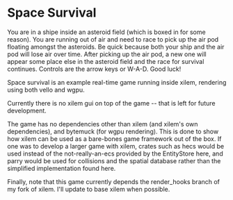 
# Space Survival

You are in a shipe inside an asteroid field (which is boxed in for some reason). You are running out of air and need to race to pick up the air pod floating amongst the asteroids. Be quick because both your ship and the air pod will lose air over time. After picking up the air pod, a new one will appear some place else in the asteroid field and the race for survival continues. Controls are the arrow keys or W-A-D. Good luck!

Space survival is an example real-time game running inside xilem, rendering using both vello and wgpu. 

Currently there is no xilem gui on top of the game -- that is left for future development. 

The game has no dependencies other than xilem (and xilem's own dependencies), and bytemuck (for wgpu rendering). This is done to show how xilem can be used as a bare-bones game framework out of the box. If one was to develop a larger game with xilem, crates such as hecs would be used instead of the not-really-an-ecs provided by the EntityStore here, and parry would be used for collisions and the spatial database rather than the simplified implementation found here.

Finally, note that this game currently depends the render_hooks branch of my fork of xilem. I'll update to base xilem when possible.
